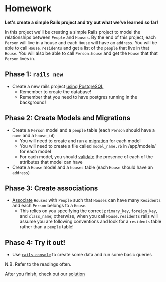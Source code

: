 # Homework

**Let's create a simple Rails project and try out what we've learned so far!**

In this project we'll be creating a simple Rails project to model the relationships between `People` and `Houses`. By the end of this project, each `Person` will live in a house and each `House` will have an `address`. You will be able to call `House.residents` and get a list of the `people` that live in that `House`. You will also be able to call `Person.house` and get the `House` that that `Person` lives in.

## Phase 1: `rails new`
* Create a new rails project [using PostgreSQL][rails-with-pg-reading]
  + Remember to create the database!
  + Remember that you need to have postgres running in the background!

## Phase 2: Create Models and Migrations
* Create a `Person` model and a `people` table (each `Person` should have a `name` and a `house_id`)
  + You will need to create and run a [migration][migrations-reading] for each model
  + You will need to create a file called `model_name.rb` in /app/models/ for each model
  + For each model, you should [validate][validations-reading] the presence of each of the attributes that model can have
* Create a `House` model and a `houses` table (each `House` should have an `address`)

## Phase 3: Create associations
* [Associate][associations-reading] `Houses` with `People` such that `Houses` can have many `Residents` and each `Person` belongs to a `House`.
  + This relies on you specifying the correct `primary_key`, `foreign_key`, and `class_name`; otherwise, when you call `House.residents` rails will assume you are following conventions and look for a `residents` table rather than a `people` table!

## Phase 4: Try it out!
* Use [`rails console`][orm-reading] to create some data and run some basic queries

N.B. Refer to the readings often.

After you finish, check out our [solution][solution]

[rails-with-pg-reading]: ../../readings/first-rails-project.md
[migrations-reading]: ../../readings/migrations.md
[validations-reading]: ../../readings/validations.md
[associations-reading]: ../../readings/belongs-to-has-many.md
[orm-reading]: ../../readings/orm.md
[solution]: ../solutions/intro_rails/DemoProject
